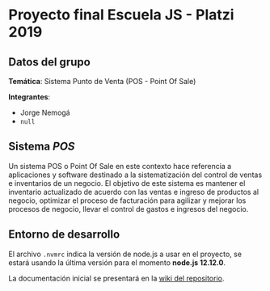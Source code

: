# Proyecto final Escuela JS - Platzi 2019

## Datos del grupo

**Temática**: Sistema Punto de Venta (POS - Point Of Sale)

**Integrantes**:

- Jorge Nemogá
- `null`

## Sistema _POS_

Un sistema POS o Point Of Sale en este contexto hace referencia a aplicaciones y software destinado a la sistematización del control de ventas e inventarios de un negocio. El objetivo de este sistema es mantener el inventario actualizado de acuerdo con las ventas e ingreso de productos al negocio, optimizar el proceso de facturación para agilizar y mejorar los procesos de negocio, llevar el control de gastos e ingresos del negocio.

## Entorno de desarrollo

El archivo `.nvmrc` indica la versión de node.js a usar en el proyecto, se estará usando la última versión para el momento **node.js 12.12.0**.

La documentación inicial se presentará en la [wiki del repositorio](https://github.com/Nemo1Co/escJS19PosYes/wiki).
